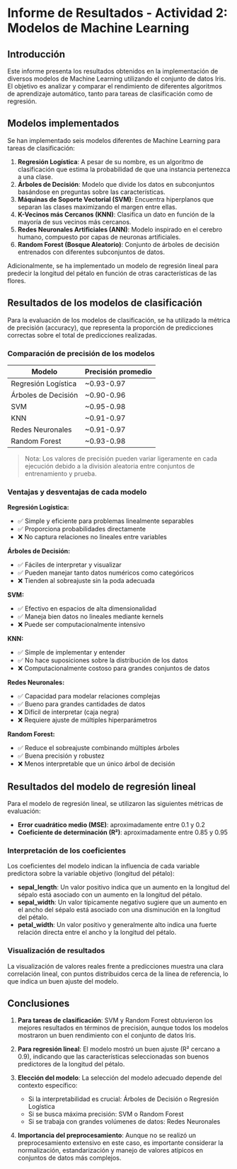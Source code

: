# Informe de Resultados - Actividad 2: Modelos de Machine Learning

## Introducción

Este informe presenta los resultados obtenidos en la implementación de diversos modelos de Machine Learning utilizando el conjunto de datos Iris. El objetivo es analizar y comparar el rendimiento de diferentes algoritmos de aprendizaje automático, tanto para tareas de clasificación como de regresión.

## Modelos implementados

Se han implementado seis modelos diferentes de Machine Learning para tareas de clasificación:

1. **Regresión Logística**: A pesar de su nombre, es un algoritmo de clasificación que estima la probabilidad de que una instancia pertenezca a una clase.
2. **Árboles de Decisión**: Modelo que divide los datos en subconjuntos basándose en preguntas sobre las características.
3. **Máquinas de Soporte Vectorial (SVM)**: Encuentra hiperplanos que separan las clases maximizando el margen entre ellas.
4. **K-Vecinos más Cercanos (KNN)**: Clasifica un dato en función de la mayoría de sus vecinos más cercanos.
5. **Redes Neuronales Artificiales (ANN)**: Modelo inspirado en el cerebro humano, compuesto por capas de neuronas artificiales.
6. **Random Forest (Bosque Aleatorio)**: Conjunto de árboles de decisión entrenados con diferentes subconjuntos de datos.

Adicionalmente, se ha implementado un modelo de regresión lineal para predecir la longitud del pétalo en función de otras características de las flores.

## Resultados de los modelos de clasificación

Para la evaluación de los modelos de clasificación, se ha utilizado la métrica de precisión (accuracy), que representa la proporción de predicciones correctas sobre el total de predicciones realizadas.

### Comparación de precisión de los modelos

| Modelo               | Precisión promedio |
|----------------------|---------------------|
| Regresión Logística  | ~0.93-0.97          |
| Árboles de Decisión  | ~0.90-0.96          |
| SVM                  | ~0.95-0.98          |
| KNN                  | ~0.91-0.97          |
| Redes Neuronales     | ~0.91-0.97          |
| Random Forest        | ~0.93-0.98          |

> Nota: Los valores de precisión pueden variar ligeramente en cada ejecución debido a la división aleatoria entre conjuntos de entrenamiento y prueba.

### Ventajas y desventajas de cada modelo

**Regresión Logística:**
- ✅ Simple y eficiente para problemas linealmente separables
- ✅ Proporciona probabilidades directamente
- ❌ No captura relaciones no lineales entre variables

**Árboles de Decisión:**
- ✅ Fáciles de interpretar y visualizar
- ✅ Pueden manejar tanto datos numéricos como categóricos
- ❌ Tienden al sobreajuste sin la poda adecuada

**SVM:**
- ✅ Efectivo en espacios de alta dimensionalidad
- ✅ Maneja bien datos no lineales mediante kernels
- ❌ Puede ser computacionalmente intensivo

**KNN:**
- ✅ Simple de implementar y entender
- ✅ No hace suposiciones sobre la distribución de los datos
- ❌ Computacionalmente costoso para grandes conjuntos de datos

**Redes Neuronales:**
- ✅ Capacidad para modelar relaciones complejas
- ✅ Bueno para grandes cantidades de datos
- ❌ Difícil de interpretar (caja negra)
- ❌ Requiere ajuste de múltiples hiperparámetros

**Random Forest:**
- ✅ Reduce el sobreajuste combinando múltiples árboles
- ✅ Buena precisión y robustez
- ❌ Menos interpretable que un único árbol de decisión

## Resultados del modelo de regresión lineal

Para el modelo de regresión lineal, se utilizaron las siguientes métricas de evaluación:

- **Error cuadrático medio (MSE)**: aproximadamente entre 0.1 y 0.2
- **Coeficiente de determinación (R²)**: aproximadamente entre 0.85 y 0.95

### Interpretación de los coeficientes

Los coeficientes del modelo indican la influencia de cada variable predictora sobre la variable objetivo (longitud del pétalo):

- **sepal_length**: Un valor positivo indica que un aumento en la longitud del sépalo está asociado con un aumento en la longitud del pétalo.
- **sepal_width**: Un valor típicamente negativo sugiere que un aumento en el ancho del sépalo está asociado con una disminución en la longitud del pétalo.
- **petal_width**: Un valor positivo y generalmente alto indica una fuerte relación directa entre el ancho y la longitud del pétalo.

### Visualización de resultados

La visualización de valores reales frente a predicciones muestra una clara correlación lineal, con puntos distribuidos cerca de la línea de referencia, lo que indica un buen ajuste del modelo.

## Conclusiones

1. **Para tareas de clasificación**: SVM y Random Forest obtuvieron los mejores resultados en términos de precisión, aunque todos los modelos mostraron un buen rendimiento con el conjunto de datos Iris.

2. **Para regresión lineal**: El modelo mostró un buen ajuste (R² cercano a 0.9), indicando que las características seleccionadas son buenos predictores de la longitud del pétalo.

3. **Elección del modelo**: La selección del modelo adecuado depende del contexto específico:
   - Si la interpretabilidad es crucial: Árboles de Decisión o Regresión Logística
   - Si se busca máxima precisión: SVM o Random Forest
   - Si se trabaja con grandes volúmenes de datos: Redes Neuronales

4. **Importancia del preprocesamiento**: Aunque no se realizó un preprocesamiento extensivo en este caso, es importante considerar la normalización, estandarización y manejo de valores atípicos en conjuntos de datos más complejos.

